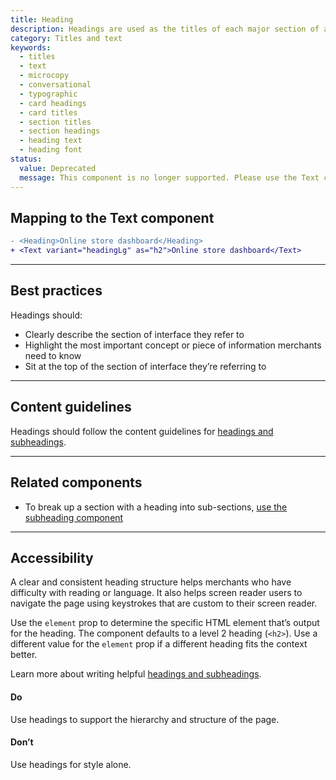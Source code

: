 ```yaml
---
title: Heading
description: Headings are used as the titles of each major section of a page in the interface. For example, [card components](https://polaris.shopify.com/components/card) generally use headings as their title.
category: Titles and text
keywords:
  - titles
  - text
  - microcopy
  - conversational
  - typographic
  - card headings
  - card titles
  - section titles
  - section headings
  - heading text
  - heading font
status:
  value: Deprecated
  message: This component is no longer supported. Please use the Text component instead.
---
```


## Mapping to the Text component

```diff
- <Heading>Online store dashboard</Heading>
+ <Text variant="headingLg" as="h2">Online store dashboard</Text>
```

---

## Best practices

Headings should:

- Clearly describe the section of interface they refer to
- Highlight the most important concept or piece of information merchants need to know
- Sit at the top of the section of interface they’re referring to

---

## Content guidelines

Headings should follow the content guidelines for [headings and subheadings](https://polaris.shopify.com/content/actionable-language#headings-and-subheadings).

---

## Related components

- To break up a section with a heading into sub-sections, [use the subheading component](https://polaris.shopify.com/components/subheading)

---

## Accessibility

A clear and consistent heading structure helps merchants who have difficulty with reading or language. It also helps screen reader users to navigate the page using keystrokes that are custom to their screen reader.

Use the `element` prop to determine the specific HTML element that’s output for the heading. The component defaults to a level 2 heading (`<h2>`). Use a different value for the `element` prop if a different heading fits the context better.

Learn more about writing helpful [headings and subheadings](https://polaris.shopify.com/content/actionable-language#headings-and-subheadings).

<!-- dodont -->

#### Do

Use headings to support the hierarchy and structure of the page.

#### Don’t

Use headings for style alone.

<!-- end -->
